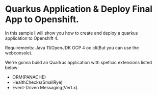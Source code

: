 # Quarkus Application & Deploy Final App to Openshift.

In this sample I will show you how to create and deploy a quarkus application to Openshift 4.

Requirements:
Java 11/OpenJDK
OCP 4
oc cli(But you can use the webconsole).

We're gonna build an Quarkus application with speficic extensions listed below:
 - ORM(PANACHE)
 - HealthChecks(SmallRye)
 - Event-Driven Messaging(Vert.x).
